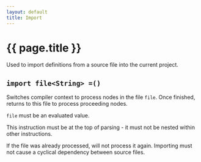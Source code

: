 ```yaml
---
layout: default
title: Import
---
```

# {{ page.title }}

Used to import definitions from a source file into the current project.

## `import file<String> =()`

Switches compiler context to process nodes in the file `file`. Once finished, returns to this file to process proceeding nodes.

`file` must be an evaluated value.

This instruction must be at the top of parsing - it must not be nested within other instructions.

If the file was already processed, will not process it again. Importing must not cause a cyclical dependency between source files.